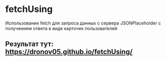 # fetchUsing

Использование fetch для запроса данных с сервера JSONPlaceholder с получением ответа в виде карточек пользователей

## Результат тут: https://dronov05.github.io/fetchUsing/
